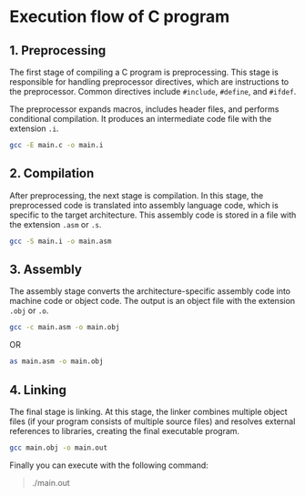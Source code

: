 # Execution flow of C program

## 1. Preprocessing

The first stage of compiling a C program is preprocessing. This stage is responsible for handling preprocessor directives, which are instructions to the preprocessor. Common directives include `#include`, `#define`, and `#ifdef`.

The preprocessor expands macros, includes header files, and performs conditional compilation. It produces an intermediate code file with the extension `.i`.

```bash
gcc -E main.c -o main.i
```


## 2. Compilation


After preprocessing, the next stage is compilation. In this stage, the preprocessed code is translated into assembly language code, which is specific to the target architecture. This assembly code is stored in a file with the extension `.asm` or `.s`.

``` bash
gcc -S main.i -o main.asm
```

## 3. Assembly


The assembly stage converts the architecture-specific assembly code into machine code or object code. The output is an object file with the extension `.obj` or `.o`.

``` bash
gcc -c main.asm -o main.obj
```
OR

``` bash
as main.asm -o main.obj
```

## 4. Linking


The final stage is linking. At this stage, the linker combines multiple object files (if your program consists of multiple source files) and resolves external references to libraries, creating the final executable program.

``` bash
gcc main.obj -o main.out
```

Finally you can execute with the following command:

> ./main.out



